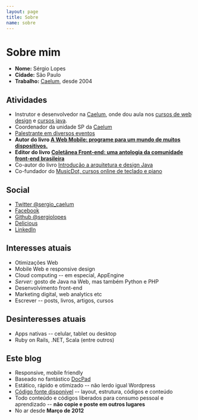 ```yaml
---
layout: page
title: Sobre
name: sobre
---
```


# Sobre mim

* **Nome:** Sérgio Lopes
* **Cidade:** São Paulo
* **Trabalho:** [Caelum](http://www.caelum.com.br/), desde 2004

Atividades
----------

* Instrutor e desenvolvedor na [Caelum](http://www.caelum.com.br/), onde dou aula nos [cursos de web design](http://www.caelum.com.br/cursos-web-front-end/) e [cursos java](http://www.caelum.com.br/cursos-java/).
* Coordenador da unidade SP da [Caelum](http://www.caelum.com.br/)
* [Palestrante em diversos eventos](/palestras/)
* **Autor do livro [A Web Mobile: programe para um mundo de muitos dispositivos.](/livro-web-mobile/)**
* **Editor do livro [Coletânea Front-end: uma antologia da comunidade front-end brasileira](https://casadocodigo.refersion.com/l/f49.5558)**
* Co-autor do livro [Introdução a arquitetura e design Java](http://www.arquiteturajava.com.br/)
* Co-fundador do [MusicDot, cursos online de teclado e piano](http://www.musicdot.com.br)

Social
------

* [Twitter @sergio_caelum](http://twitter.com/sergio_caelum)
* [Facebook](http://facebook.com/sergio.luis.lopes.jr)
* [Github @sergiolopes](http://github.com/sergiolopes)
* [Delicious](http://delicious.com/sergiolopes)
* [LinkedIn](http://www.linkedin.com/in/sergiolopesjr)

Interesses atuais
-----------------

* Otimizações Web
* Mobile Web e responsive design
* Cloud computing -- em especial, AppEngine
* *Server:* gosto de Java na Web, mas também Python e PHP
* Desenvolvimento front-end
* Marketing digital, web analytics etc
* Escrever -- posts, livros, artigos, cursos

Desinteresses atuais
--------------------

* Apps nativas -- celular, tablet ou desktop
* Ruby on Rails, .NET, Scala (entre outros)

Este blog
---------

* Responsive, mobile friendly
* Baseado no fantástico [DocPad](http://docpad.org/)
* Estático, rápido e otimizado -- não lerdo igual Wordpress
* [Código fonte disponível](https://github.com/sergiolopes/blog) -- layout, estrutura, códigos e conteúdo
* Todo conteúdo e códigos liberados para consumo pessoal e aprendizado -- **não copie e poste em outros lugares**
* No ar desde **Março de 2012**

